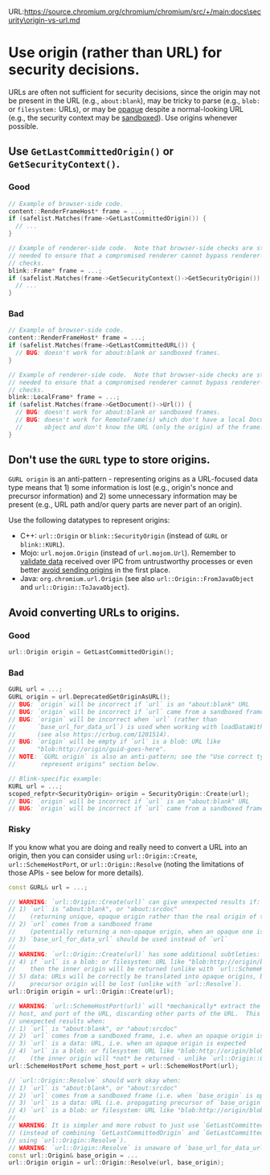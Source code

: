 URL:https://source.chromium.org/chromium/chromium/src/+/main:docs\security\origin-vs-url.md
# Use origin (rather than URL) for security decisions.

URLs are often not sufficient for security decisions, since the origin
may not be present in the URL (e.g., `about:blank`),
may be tricky to parse (e.g., `blob:` or `filesystem:` URLs),
or may be
[opaque](https://html.spec.whatwg.org/multipage/origin.html#concept-origin-opaque)
despite a normal-looking URL (e.g., the security context may be
[sandboxed](https://developer.mozilla.org/en-US/docs/Web/HTML/Element/iframe#attr-sandbox)).
Use origins whenever possible.


## Use `GetLastCommittedOrigin()` or `GetSecurityContext()`.

### Good

```c++
// Example of browser-side code.
content::RenderFrameHost* frame = ...;
if (safelist.Matches(frame->GetLastCommittedOrigin()) {
  // ...
}

// Example of renderer-side code.  Note that browser-side checks are still
// needed to ensure that a compromised renderer cannot bypass renderer-side-only
// checks.
blink::Frame* frame = ...;
if (safelist.Matches(frame->GetSecurityContext()->GetSecurityOrigin()) {
  // ...
}
```

### Bad

```c++
// Example of browser-side code.
content::RenderFrameHost* frame = ...;
if (safelist.Matches(frame->GetLastCommittedURL()) {
  // BUG: doesn't work for about:blank or sandboxed frames.
}

// Example of renderer-side code.  Note that browser-side checks are still
// needed to ensure that a compromised renderer cannot bypass renderer-side-only
// checks.
blink::LocalFrame* frame = ...;
if (safelist.Matches(frame->GetDocument()->Url()) {
  // BUG: doesn't work for about:blank or sandboxed frames.
  // BUG: doesn't work for RemoteFrame(s) which don't have a local Document
  //      object and don't know the URL (only the origin) of the frame.
}
```


## Don't use the `GURL` type to store origins.

`GURL origin` is an anti-pattern - representing origins as a URL-focused data
type means that 1) some information is lost (e.g., origin's nonce and precursor
information) and 2) some unnecessary information may be present (e.g., URL path
and/or query parts are never part of an origin).

Use the following datatypes to represent origins:

- C++: `url::Origin` or `blink::SecurityOrigin`
  (instead of `GURL` or `blink::KURL`).
- Mojo: `url.mojom.Origin`
  (instead of `url.mojom.Url`).
  Remember to
  [validate data](https://chromium.googlesource.com/chromium/src/+/HEAD/docs/security/mojo.md#Validate-privilege_presuming-data-received-over-IPC)
  received over IPC from untrustworthy processes
  or even better
  [avoid sending origins](https://chromium.googlesource.com/chromium/src/+/HEAD/docs/security/mojo.md#Do-not-send-unnecessary-or-privilege_presuming-data)
  in the first place.
- Java: `org.chromium.url.Origin`
  (see also `url::Origin::FromJavaObject` and `url::Origin::ToJavaObject`).


## Avoid converting URLs to origins.

### Good

```c++
url::Origin origin = GetLastCommittedOrigin();
```

### Bad

```c++
GURL url = ...;
GURL origin = url.DeprecatedGetOriginAsURL();
// BUG: `origin` will be incorrect if `url` is an "about:blank" URL
// BUG: `origin` will be incorrect if `url` came from a sandboxed frame.
// BUG: `origin` will be incorrect when `url` (rather than
//      `base_url_for_data_url`) is used when working with loadDataWithBaseUrl
//      (see also https://crbug.com/1201514).
// BUG: `origin` will be empty if `url` is a blob: URL like
//      "blob:http://origin/guid-goes-here".
// NOTE: `GURL origin` is also an anti-pattern; see the "Use correct type to
//       represent origins" section below.

// Blink-specific example:
KURL url = ...;
scoped_refptr<SecurityOrigin> origin = SecurityOrigin::Create(url);
// BUG: `origin` will be incorrect if `url` is an "about:blank" URL
// BUG: `origin` will be incorrect if `url` came from a sandboxed frame.
```

### Risky

If you know what you are doing and really need to convert a URL into an origin,
then you can consider using `url::Origin::Create`, `url::SchemeHostPort`, or
`url::Origin::Resolve` (noting the limitations of those APIs - see below for
more details).

```c++
const GURL& url = ...;

// WARNING: `url::Origin::Create(url)` can give unexpected results if:
// 1) `url` is "about:blank", or "about:srcdoc"
//    (returning unique, opaque origin rather than the real origin of the frame)
// 2) `url` comes from a sandboxed frame
//    (potentially returning a non-opaque origin, when an opaque one is needed)
// 3) `base_url_for_data_url` should be used instead of `url`
//
// WARNING: `url::Origin::Create(url)` has some additional subtleties:
// 4) if `url` is a blob: or filesystem: URL like "blob:http://origin/blob-guid"
//    then the inner origin will be returned (unlike with `url::SchemeHostPort`)
// 5) data: URLs will be correctly be translated into opaque origins, but the
//    precursor origin will be lost (unlike with `url::Resolve`).
url::Origin origin = url::Origin::Create(url);

// WARNING: `url::SchemeHostPort(url)` will *mechanically* extract the scheme,
// host, and port of the URL, discarding other parts of the URL.  This may have
// unexpected results when:
// 1) `url` is "about:blank", or "about:srcdoc"
// 2) `url` comes from a sandboxed frame, i.e. when an opaque origin is expected
// 3) `url` is a data: URL, i.e. when an opaque origin is expected
// 4) `url` is a blob: or filesystem: URL like "blob:http://origin/blob-guid"
//    (the inner origin will *not* be returned - unlike `url::Origin::Create`)
url::SchemeHostPort scheme_host_port = url::SchemeHostPort(url);

// `url::Origin::Resolve` should work okay when:
// 1) `url` is "about:blank", or "about:srcdoc"
// 2) `url` comes from a sandboxed frame (i.e. when `base_origin` is opaque)
// 3) `url` is a data: URL (i.e. propagating precursor of `base_origin`)
// 4) `url` is a blob: or filesystem: URL like "blob:http://origin/blob-guid"
//
// WARNING: It is simpler and more robust to just use `GetLastCommittedOrigin`
// (instead of combining `GetLastCommittedOrigin` and `GetLastCommittedURL`
// using `url::Origin::Resolve`).
// WARNING: `url::Origin::Resolve` is unaware of `base_url_for_data_url`.
const url::Origin& base_origin = ...
url::Origin origin = url::Origin::Resolve(url, base_origin);
```
